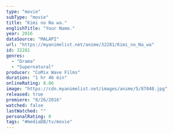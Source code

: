 ```yaml
---
type: "movie"
subType: "movie"
title: "Kimi no Na wa."
englishTitle: "Your Name."
year: 2016
dataSource: "MALAPI"
url: "https://myanimelist.net/anime/32281/Kimi_no_Na_wa"
id: 32281
genres: 
  - "Drama"
  - "Supernatural"
producer: "CoMix Wave Films"
duration: "1 hr 46 min"
onlineRating: 8.86
image: "https://cdn.myanimelist.net/images/anime/5/87048.jpg"
released: true
premiere: "8/26/2016"
watched: false
lastWatched: ""
personalRating: 0
tags: "#mediaDB/tv/movie"
---
```

